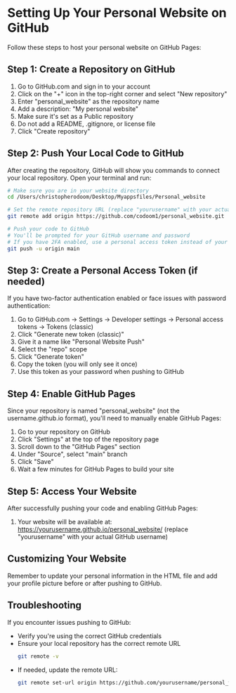 # Setting Up Your Personal Website on GitHub

Follow these steps to host your personal website on GitHub Pages:

## Step 1: Create a Repository on GitHub

1. Go to GitHub.com and sign in to your account
2. Click on the "+" icon in the top-right corner and select "New repository"
3. Enter "personal_website" as the repository name
4. Add a description: "My personal website"
5. Make sure it's set as a Public repository
6. Do not add a README, .gitignore, or license file
7. Click "Create repository"

## Step 2: Push Your Local Code to GitHub

After creating the repository, GitHub will show you commands to connect your local repository. Open your terminal and run:

```bash
# Make sure you are in your website directory
cd /Users/christopherodoom/Desktop/Myappsfiles/Personal_website

# Set the remote repository URL (replace "yourusername" with your actual GitHub username)
git remote add origin https://github.com/codoom1/personal_website.git

# Push your code to GitHub
# You'll be prompted for your GitHub username and password
# If you have 2FA enabled, use a personal access token instead of your password
git push -u origin main
```

## Step 3: Create a Personal Access Token (if needed)

If you have two-factor authentication enabled or face issues with password authentication:

1. Go to GitHub.com → Settings → Developer settings → Personal access tokens → Tokens (classic)
2. Click "Generate new token (classic)"
3. Give it a name like "Personal Website Push"
4. Select the "repo" scope
5. Click "Generate token"
6. Copy the token (you will only see it once)
7. Use this token as your password when pushing to GitHub

## Step 4: Enable GitHub Pages

Since your repository is named "personal_website" (not the username.github.io format), you'll need to manually enable GitHub Pages:

1. Go to your repository on GitHub
2. Click "Settings" at the top of the repository page
3. Scroll down to the "GitHub Pages" section
4. Under "Source", select "main" branch
5. Click "Save"
6. Wait a few minutes for GitHub Pages to build your site

## Step 5: Access Your Website

After successfully pushing your code and enabling GitHub Pages:

1. Your website will be available at: https://yourusername.github.io/personal_website/ (replace "yourusername" with your actual GitHub username)

## Customizing Your Website

Remember to update your personal information in the HTML file and add your profile picture before or after pushing to GitHub.

## Troubleshooting

If you encounter issues pushing to GitHub:
- Verify you're using the correct GitHub credentials
- Ensure your local repository has the correct remote URL
  ```bash
  git remote -v
  ```
- If needed, update the remote URL:
  ```bash
  git remote set-url origin https://github.com/yourusername/personal_website.git
  ``` 